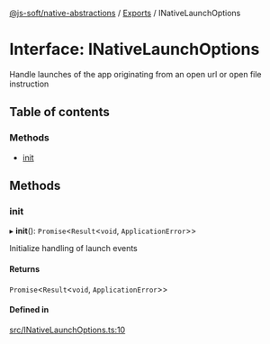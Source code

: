 [@js-soft/native-abstractions](../README.md) / [Exports](../modules.md) / INativeLaunchOptions

# Interface: INativeLaunchOptions

Handle launches of the app originating from an open url or open file instruction

## Table of contents

### Methods

- [init](INativeLaunchOptions.md#init)

## Methods

### init

▸ **init**(): `Promise`<`Result`<`void`, `ApplicationError`\>\>

Initialize handling of launch events

#### Returns

`Promise`<`Result`<`void`, `ApplicationError`\>\>

#### Defined in

[src/INativeLaunchOptions.ts:10](https://github.com/js-soft/ts-native-access/blob/20019e8/packages/abstractions/src/INativeLaunchOptions.ts#L10)
